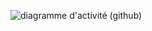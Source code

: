 ![diagramme d'activité (github)](https://github.com/user-attachments/assets/fd6515da-d751-458e-ac97-a25129ef3d22)
